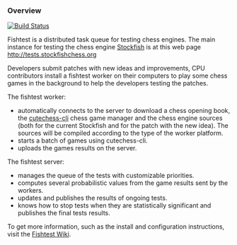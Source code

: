 ### Overview
[![Build Status](https://travis-ci.org/glinscott/fishtest.svg?branch=master)](https://travis-ci.org/glinscott/fishtest)

Fishtest is a distributed task queue for testing chess engines. The main instance
for testing the chess engine [Stockfish](https://github.com/official-stockfish/Stockfish) is at this web page http://tests.stockfishchess.org

Developers submit patches with new ideas and improvements, CPU contributors install a fishtest worker on their computers to play some chess games in the background to help the developers testing the patches.

The fishtest worker:
- automatically connects to the server to download a chess opening book, the [cutechess-cli](https://github.com/cutechess/cutechess) chess game manager and the chess engine sources (both for the current Stockfish and for the patch with the new idea). The sources will be compiled according to the type of the worker platform.
- starts a batch of games using cutechess-cli.
- uploads the games results on the server.

The fishtest server:
- manages the queue of the tests with customizable priorities.
- computes several probabilistic values from the game results sent by the workers.
- updates and publishes the results of ongoing tests.
- knows how to stop tests when they are statistically significant and publishes the final tests results.

To get more information, such as the install and configuration instructions, visit the [Fishtest Wiki](https://github.com/glinscott/fishtest/wiki).
